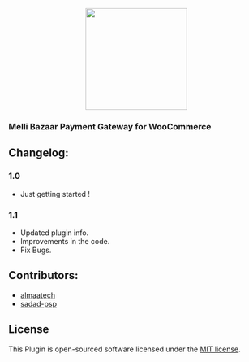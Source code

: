 <p align="center"><a href="https://sadadpsp.ir/" target="_blank"><img src="https://sadadpsp.ir/file/cache/attach/image/202005/51975-859FEDE3-9C7C-4822-8185-391AECFDC18F_600_434.png" width="200"></a></p>

### Melli Bazaar Payment Gateway for WooCommerce

## Changelog:

### 1.0
* Just getting started !

### 1.1
* Updated plugin info.
* Improvements in the code.
* Fix Bugs.

## Contributors:
- [almaatech](https://almaatech.ir/)
- [sadad-psp](https://sadadpsp.ir/)

## License

This Plugin is open-sourced software licensed under the [MIT license](https://opensource.org/licenses/MIT).